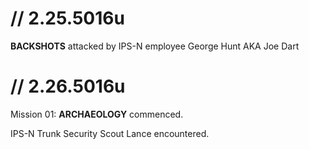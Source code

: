 # // 2.25.5016u
**BACKSHOTS** attacked by IPS-N employee George Hunt AKA Joe Dart

# // 2.26.5016u
Mission 01: **ARCHAEOLOGY** commenced.

IPS-N Trunk Security Scout Lance encountered.